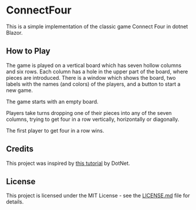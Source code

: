 # ConnectFour

This is a simple implementation of the classic game Connect Four in dotnet Blazor.

## How to Play

The game is played on a vertical board which has seven hollow columns and six rows. Each column has a hole in the upper part of the board, where pieces are introduced. There is a window which shows the board, two labels with the names (and colors) of the players, and a button to start a new game.

The game starts with an empty board.

Players take turns dropping one of their pieces into any of the seven columns, trying to get four in a row vertically, horizontally or diagonally.

The first player to get four in a row wins.

## Credits

This project was inspired by [this tutorial](https://www.youtube.com/shorts/S9OICr6Qxpc) by DotNet.

## License

This project is licensed under the MIT License - see the [LICENSE.md](LICENSE.md) file for details.
